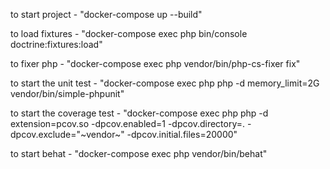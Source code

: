 to start project - "docker-compose up --build"

to load fixtures - "docker-compose exec php bin/console doctrine:fixtures:load"

to fixer php - "docker-compose exec php vendor/bin/php-cs-fixer fix"

to start the unit test - "docker-compose exec php php -d memory_limit=2G vendor/bin/simple-phpunit"

to start the coverage test - "docker-compose exec php php -d extension=pcov.so -dpcov.enabled=1 -dpcov.directory=. -dpcov.exclude="~vendor~" -dpcov.initial.files=20000"

to start behat - "docker-compose exec php vendor/bin/behat"

